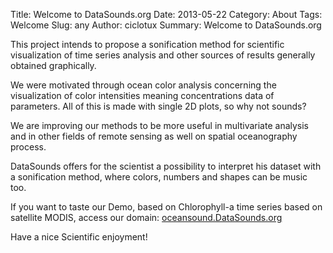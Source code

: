 Title: Welcome to DataSounds.org
Date: 2013-05-22 
Category: About
Tags: Welcome
Slug: any
Author: ciclotux
Summary: Welcome to DataSounds.org


This project intends to propose a sonification method for 
scientific visualization of time series analysis and other 
sources of results generally obtained graphically.

We were motivated through ocean color analysis concerning 
the visualization of color intensities meaning concentrations 
data of parameters. 
All of this is made with single 2D plots, so why not sounds?

We are improving our methods to be more useful in multivariate 
analysis and in other fields of remote sensing as well on spatial 
oceanography process.

DataSounds offers for the scientist a possibility to interpret his 
dataset with a sonification method, where colors, numbers and shapes 
can be music too.

If you want to taste our Demo, based on Chlorophyll-a time series 
based on satellite MODIS, access our domain: [oceansound.DataSounds.org](http://ocean.datasounds.org)

Have a nice Scientific enjoyment!
